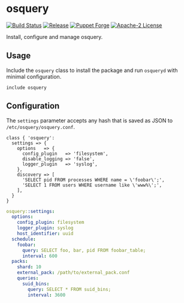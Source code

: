 # osquery

[![Build Status](https://github.com/gibbs/puppet-osquery/workflows/CI/badge.svg)](https://github.com/gibbs/puppet-osquery/actions?query=workflow%3ACI)
[![Release](https://github.com/gibbs/puppet-osquery/workflows/Release/badge.svg)](https://github.com/gibbs/puppet-osquery/actions?query=workflow%3ARelease)
[![Puppet Forge](https://img.shields.io/puppetforge/v/genv/osquery.svg?maxAge=2592000?style=plastic)](https://forge.puppet.com/genv/osquery)
[![Apache-2 License](https://img.shields.io/github/license/gibbs/puppet-osquery.svg)](LICENSE)

Install, configure and manage osquery.

## Usage

Include the `osquery` class to install the package and run `osqueryd` with
minimal configuration.

```puppet
include osquery
```

## Configuration

The `settings` parameter accepts any hash that is saved as JSON to
`/etc/osquery/osquery.conf`.

```puppet
class { 'osquery':
  settings => {
    options   => {
      config_plugin   => 'filesystem',
      disable_logging => 'false',
      logger_plugin   => 'syslog',
    },
    discovery => [
      'SELECT pid FROM processes WHERE name = \'foobar\';',
      'SELECT 1 FROM users WHERE username like \'www%\';',
    ],
  }
}
```

```yaml
osquery::settings:
  options:
    config_plugin: filesystem
    logger_plugin: syslog
    host_identifier: uuid
  schedule:
    foobar:
      query: SELECT foo, bar, pid FROM foobar_table;
      interval: 600
  packs:
    shard: 10
    external_pack: /path/to/external_pack.conf
    queries:
      suid_bins:
        query: SELECT * FROM suid_bins;
        interval: 3600
```
